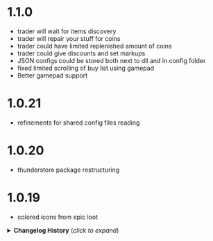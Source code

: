 # 1.1.0
* trader will wait for items discovery
* trader will repair your stuff for coins
* trader could have limited replenished amount of coins
* trader could give discounts and set markups
* JSON configs could be stored both next to dll and in config folder
* fixed limited scrolling of buy list using gamepad
* Better gamepad support

# 1.0.21
* refinements for shared config files reading

# 1.0.20
* thunderstore package restructuring

# 1.0.19
* colored icons from epic loot

<details>
<summary><b>Changelog History</b> (<i>click to expand</i>)</summary>

# 1.0.18
* patch 0.217.38

# 1.0.17
* partial gamepad support

# 1.0.16
* reduced logging messages

# 1.0.15
* proper fix for new patch

# 1.0.14
* fix for new patch

# 1.0.13
* proper fix for new bepinex

# 1.0.12
* fix for new bepinex

# 1.0.11
* another fix for lists priority

# 1.0.9
* fixed not setting sellable item values on vanilla items

# 1.0.8
* fixed not setting trade item values on vanilla items

# 1.0.7
* patch 0.217.22, text field fix

# 1.0.6
* patch 0.217.22, server sync fix

# 1.0.5
* patch 0.217.22

# 1.0.4
* tradersextendedsave command to save all items from ObjectDB

# 1.0.3
* better positioning for EpicLoot Adventure mode

# 1.0.2
* double click on stackable item to input needed amount
* item config unified

# 1.0.1
* option to load config stored internally

# 1.0.0
* Initial release

</details>